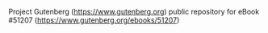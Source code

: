 Project Gutenberg (https://www.gutenberg.org) public repository for
eBook #51207 (https://www.gutenberg.org/ebooks/51207)
